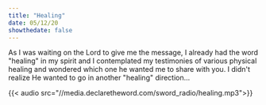 ```yaml
---
title: "Healing"
date: 05/12/20
showthedate: false
---
```


As I was waiting on the Lord to give me the message, I already had the word "healing" in my spirit and I contemplated my testimonies of various physical healing and wondered which one he wanted me to share with you. I didn't realize He wanted to go in another "healing" direction...
<!--more-->
{{< audio src="//media.declaretheword.com/sword_radio/healing.mp3">}}